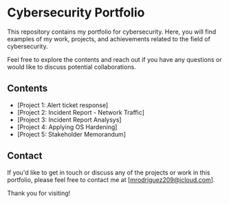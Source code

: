 # Cybersecurity Portfolio

This repository contains my portfolio for cybersecurity. Here, you will find examples of my work, projects, and achievements related to the field of cybersecurity.

Feel free to explore the contents and reach out if you have any questions or would like to discuss potential collaborations.

## Contents

- [Project 1: Alert ticket response]
- [Project 2: Incident Report - Network Traffic]
- [Project 3: Incident Report Analysys]
- [Project 4: Applying OS Hardening]
- [Project 5: Stakeholder Memorandum]

## Contact

If you'd like to get in touch or discuss any of the projects or work in this portfolio, please feel free to contact me at [mrodriguez209@icloud.com].

Thank you for visiting!
